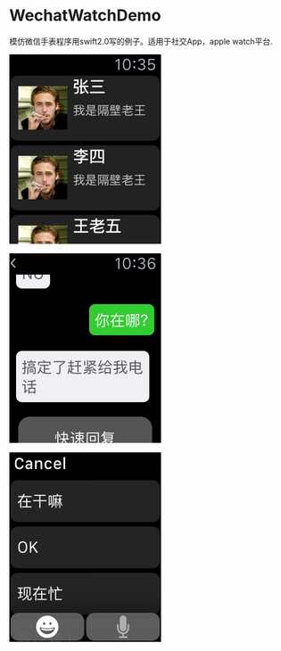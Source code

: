 # WechatWatchDemo
模仿微信手表程序用swift2.0写的例子。适用于社交App，apple watch平台.   


![聊天列表](https://raw.githubusercontent.com/akixie/WechatWatchDemo/9021bd4cc331c1d295f0ab099481f9a2019ccba0/WechatWatchDemo/chatlist.png)

![聊天页面](https://raw.githubusercontent.com/akixie/WechatWatchDemo/9021bd4cc331c1d295f0ab099481f9a2019ccba0/WechatWatchDemo/chatview.png)

![快速回复](https://raw.githubusercontent.com/akixie/WechatWatchDemo/9021bd4cc331c1d295f0ab099481f9a2019ccba0/WechatWatchDemo/reply.png)

